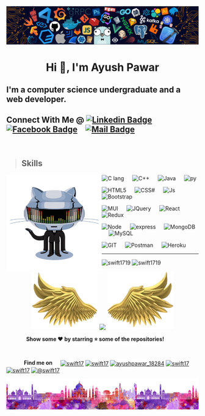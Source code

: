 <img src="./media/header_.png">

<h1 align="center">Hi 👋, I'm Ayush Pawar</h1>
<h2>I'm a computer science undergraduate and a web developer.</h2>

 ## Connect With Me @ [![Linkedin Badge](https://img.shields.io/badge/--0e76a8?style=flat&logo=linkedin&logoColor=white)](https://www.linkedin.cm/in/ayush-p-959701111/)&emsp;[![Facebook Badge](https://img.shields.io/badge/--1877F2?style=flat&logo=facebook&logoColor=white)](https://www.facebook.com/mighty.ap.1501)&emsp;[![Mail Badge](https://img.shields.io/badge/--c0392b?style=flat&logo=gmail&logoColor=white)](mailto:ayushpawar1501@gmail.com)
<br/>

<!-- TODO: Add last video link -->


> ## Skills
<img align="left" height="250" width="250" alt="GIF" src="./media/github.gif">
<p align="right">

![C lang](https://img.shields.io/badge/C-00599C?style=for-the-badge&logo=c&logoColor=white) &emsp;
![C++](https://img.shields.io/badge/C%2B%2B-00599C?style=for-the-badge&logo=c%2B%2B&logoColor=white) &emsp;
![Java](https://img.shields.io/badge/Java-ED8B00?style=for-the-badge&logo=java&logoColor=white) &emsp;
![py](https://img.shields.io/badge/Python-14354C?style=for-the-badge&logo=python&logoColor=white)

![HTML5](https://img.shields.io/badge/HTML5-E34F26?style=for-the-badge&logo=html5&logoColor=white) &emsp;
![CSS#](https://img.shields.io/badge/CSS3-1572B6?style=for-the-badge&logo=css3&logoColor=white) &emsp;
![Js](https://img.shields.io/badge/JavaScript-F7DF1E?style=for-the-badge&logo=javascript&logoColor=black) &emsp; 
![Bootstrap](https://img.shields.io/badge/Bootstrap-563D7C?style=for-the-badge&logo=bootstrap&logoColor=white) &emsp;

![MUI](https://img.shields.io/badge/Material--UI-0081CB?style=for-the-badge&logo=material-ui&logoColor=white) &emsp;
![JQuery](https://img.shields.io/badge/jQuery-0769AD?style=for-the-badge&logo=jquery&logoColor=white) &emsp;
![React](https://img.shields.io/badge/React-20232A?style=for-the-badge&logo=react&logoColor=61DAFB)
&emsp;
![Redux](https://img.shields.io/badge/Redux-593D88?style=for-the-badge&logo=redux&logoColor=white) &emsp;

![Node](https://img.shields.io/badge/Node.js-43853D?style=for-the-badge&logo=node.js&logoColor=white) &emsp;
![express](https://img.shields.io/badge/Express.js-000000?style=for-the-badge&logo=express&logoColor=white) &emsp;
![MongoDB](https://img.shields.io/badge/MongoDB-4EA94B?style=for-the-badge&logo=mongodb&logoColor=white) &emsp;
![MySQL](https://img.shields.io/badge/MySQL-00000F?style=for-the-badge&logo=mysql&logoColor=white) &emsp;

![GIT](https://img.shields.io/badge/Git-F05032?style=for-the-badge&logo=git&logoColor=white) &emsp;
![Postman](https://img.shields.io/badge/Postman-FF6C37?style=for-the-badge&logo=Postman&logoColor=white) &emsp;
![Heroku](https://img.shields.io/badge/Heroku-430098?style=for-the-badge&logo=heroku&logoColor=white) &emsp;

</p>
<!-- ![GCP](https://img.shields.io/badge/Google_Cloud-4285F4?style=for-the-badge&logo=google-cloud&logoColor=white) &emsp; -->
<!-- ![VSC](https://img.shields.io/badge/Visual_Studio_Code-0078D4?style=for-the-badge&logo=visual%20studio%20code&logoColor=white) -->
<hr/>
<img src="https://github-readme-stats.vercel.app/api?username=swift1719&show_icons=true&theme=solarized-light&locale=en" width="400"  alt="swift1719" />
<img  src="https://github-readme-stats.vercel.app/api/top-langs?username=swift1719&show_icons=true&locale=en&layout=compact&theme=solarized-light" width="300" alt="swift1719" />

<p align="center">
  <a>
    <img height="150" width="175" src="./media/left.png">
    <img align="center" src="https://github-readme-streak-stats.herokuapp.com/?user=swift1719&theme=dark&hide_border=true"/>
    <img height="150" width="175" src="./media/right.png">
  </a>
</p>
 
__&emsp; &emsp; &emsp; Show some ❤️ by starring ⭐ some of the repositories!__
 __<h1></h1>__
&emsp;&emsp;&emsp; <span><strong>Find me on </strong></span>&emsp;
<a href="https://dev.to/swift17" target="blank"><img align="center" src="https://cdn.jsdelivr.net/npm/simple-icons@3.0.1/icons/dev-dot-to.svg" alt="swift17" height="30" width="40" /></a>
<a href="https://www.codechef.com/users/swift17" target="blank"><img align="center" src="https://cdn.jsdelivr.net/npm/simple-icons@3.1.0/icons/codechef.svg" alt="swift17" height="30" width="40" /></a>
<a href="https://www.hackerrank.com/ayushpawar_18284" target="blank"><img align="center" src="https://cdn.jsdelivr.net/npm/simple-icons@3.0.1/icons/hackerrank.svg" alt="ayushpawar_18284" height="30" width="40" /></a>
<a href="https://codeforces.com/profile/swift17" target="blank"><img align="center" src="https://cdn.jsdelivr.net/npm/simple-icons@3.0.1/icons/codeforces.svg" alt="swift17" height="30" width="40" /></a>
<a href="https://www.leetcode.com/swift17" target="blank"><img align="center" src="https://cdn.jsdelivr.net/npm/simple-icons@3.0.1/icons/leetcode.svg" alt="swift17" height="30" width="40" /></a>
<a href="https://www.hackerearth.com/@swift17" target="blank"><img align="center" src="https://cdn.jsdelivr.net/npm/simple-icons@3.0.1/icons/hackerearth.svg" alt="@swift17" height="30" width="40" /></a>

<img src="./media/footer.png">